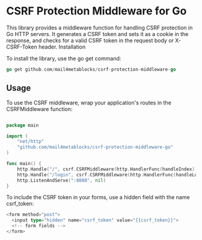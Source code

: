 # CSRF Protection Middleware for Go

This library provides a middleware function for handling CSRF protection in Go HTTP servers. It generates a CSRF token and sets it as a cookie in the response, and checks for a valid CSRF token in the request body or X-CSRF-Token header.
Installation

To install the library, use the go get command:
```go
go get github.com/mail4metablocks/csrf-protection-middleware-go
```

## Usage

To use the CSRF middleware, wrap your application's routes in the CSRFMiddleware function:


```go

package main

import (
	"net/http"
	"github.com/mail4metablocks/csrf-protection-middleware-go"
)

func main() {
	http.Handle("/", csrf.CSRFMiddleware(http.HandlerFunc(handleIndex)))
	http.Handle("/login", csrf.CSRFMiddleware(http.HandlerFunc(handleLogin)))
	http.ListenAndServe(":8080", nil)
}
```

To include the CSRF token in your forms, use a hidden field with the name csrf_token:

```go
<form method="post">
  <input type="hidden" name="csrf_token" value="{{csrf_token}}">
  <!-- form fields -->
</form>

```
